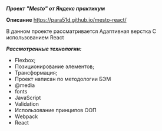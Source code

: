 ***Проект "Mesto" от Яндекс практикум***

**Описание**
https://para51d.github.io/mesto-react/

В данном проекте рассматривается Адаптивная верстка С использованием React

***Рассмотренные технологии:***
- Flexbox;
- Позиционирование элементов;
- Трансформация;
- Проект написан по методологии БЭМ
- @media
- fonts
- JavaScript
- Validation
- Использование принципов ООП
- Webpack
- React